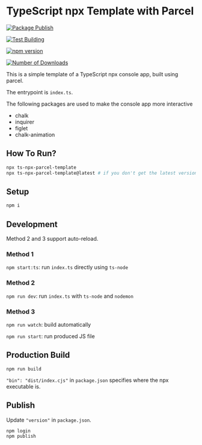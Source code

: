 # TypeScript npx Template with Parcel

[![Package Publish](https://github.com/HuakunShen/typescript-npx-parcel-template/actions/workflows/npm-publish.yml/badge.svg)](https://github.com/HuakunShen/typescript-npx-parcel-template/actions/workflows/npm-publish.yml)

[![Test Building](https://github.com/HuakunShen/typescript-npx-parcel-template/actions/workflows/test-build.yml/badge.svg)](https://github.com/HuakunShen/typescript-npx-parcel-template/actions/workflows/test-build.yml)

[![npm version](https://badge.fury.io/js/ts-npx-parcel-template.svg)](https://badge.fury.io/js/ts-npx-parcel-template)

[![Number of Downloads](https://img.shields.io/npm/dt/ts-npx-parcel-template)](https://www.npmjs.com/package/ts-npx-parcel-template)

This is a simple template of a TypeScript npx console app, built using parcel.

The entrypoint is `index.ts`.

The following packages are used to make the console app more interactive

- chalk
- inquirer
- figlet
- chalk-animation

## How To Run?

```bash
npx ts-npx-parcel-template
npx ts-npx-parcel-template@latest # if you don't get the latest version
```

## Setup

```bash
npm i
```

## Development

Method 2 and 3 support auto-reload.

### Method 1

`npm start:ts`: run `index.ts` directly using `ts-node`

### Method 2

`npm run dev`: run `index.ts` with `ts-node` and `nodemon`

### Method 3

`npm run watch`: build automatically

`npm run start`: run produced JS file

## Production Build

`npm run build`

`"bin": "dist/index.cjs"` in `package.json` specifies where the npx executable is.

## Publish

Update `"version"` in `package.json`.

```bash
npm login
npm publish
```
